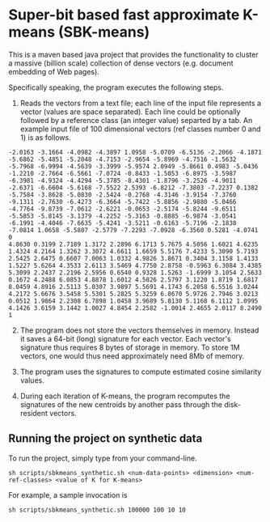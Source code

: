 # Super-bit based fast approximate K-means (SBK-means)

This is a maven based java project that provides the functionality to cluster a massive (billion scale)
collection of dense vectors (e.g. document embedding of Web pages).

Specifically speaking, the program executes the following steps.

1. Reads the vectors from a text file; each line of the input file represents a vector (values are space separated).
Each line could be optionally followed by a reference class (an integer value) separted by a tab.
An example input file of 100 dimensional vectors (ref classes number 0 and 1) is as follows.

```
-2.0163 -3.1664 -4.0982 -4.3897 1.0958 -5.0709 -6.5136 -2.2066 -4.1871 -5.6862 -5.4851 -5.2048 -4.7153 -2.9654 -5.8969 -4.7516 -1.5632 -5.7968 -6.9994 -4.5639 -3.3999 -5.9574 2.0949 -5.8661 0.4983 -5.0436 -1.2210 -2.7664 -6.5661 -7.0724 -0.8433 -1.5053 -6.8975 -3.5987 -6.3981 -4.9324 -4.4294 -5.3785 -8.4301 -1.8796 -3.2526 -4.9011 -2.6371 -6.6604 -5.6168 -7.5522 2.5393 -6.8212 -7.3803 -7.2237 0.1382 -5.7584 -3.8628 -5.0830 -2.5424 -0.2768 -4.3146 -3.9154 -7.3760 -9.1311 -2.7630 -6.4273 -6.3664 -5.7422 -5.8856 -2.9880 -5.0466 -4.7764 -9.8739 -7.0612 -2.6221 -0.0653 -2.5174 -5.8244 -9.6511 -5.5853 -5.8145 -3.1379 -4.2252 -5.3163 -0.8885 -6.9874 -3.0541 -6.1991 -4.4046 -7.6635 -5.4241 -3.5211 -0.6163 -5.7196 -2.1838 -7.0814 1.0658 -5.5807 -2.5779 -7.2293 -7.0928 -6.3560 0.5281 -4.0741	0
4.8630 0.3199 2.7189 1.3172 2.2896 6.1713 5.7675 4.5056 1.6021 4.6235 1.4324 4.2164 1.3262 3.3072 4.6611 1.6659 5.5176 7.4233 5.3090 5.7193 2.5425 2.6475 0.6607 7.0063 1.0332 4.9826 3.8671 0.3404 3.1158 1.4133 1.5227 5.6264 4.3533 2.6113 3.5469 4.7750 2.8758 -0.5963 6.3084 3.4385 5.3099 2.2437 2.2196 2.5956 0.6540 0.9328 1.5263 -1.6999 3.1054 2.5633 0.1672 4.2488 6.0853 4.8878 1.6012 4.5826 2.5797 3.1220 1.8719 1.6817 8.0459 4.8916 2.5113 5.0307 3.9897 5.5691 4.1743 6.2058 6.5516 3.0244 4.2172 5.6676 3.5458 5.5301 5.2825 5.3259 6.8670 5.9726 2.7946 3.0213 0.0512 1.9864 2.2308 6.7898 1.0458 3.9689 5.8130 5.1168 6.1112 1.0995 4.1426 3.6159 3.1442 1.0027 4.8454 2.2582 -1.0014 2.4655 2.0117 8.2490	1
```

2. The program does not store the vectors themselves in memory. Instead it saves a 64-bit (long) signature for each vector.
Each vector's signature thus requires 8 bytes of storage in memory. To store 1M vectors, one would thus need approximately need 8Mb of memory.

3. The program uses the signatures to compute estimated cosine similarity values.

4. During each iteration of K-means, the program recomputes the signatures of the new centroids by another pass through the disk-resident vectors.

## Running the project on synthetic data

To run the project, simply type from your command-line.
```
sh scripts/sbkmeans_synthetic.sh <num-data-points> <dimension> <num-ref-classes> <value of K for K-means>
```

For example, a sample invocation is
```
sh scripts/sbkmeans_synthetic.sh 100000 100 10 10
```

